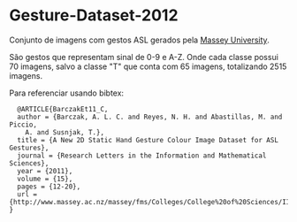 # Gesture-Dataset-2012

Conjunto de imagens com gestos ASL gerados pela [Massey University](https://www.massey.ac.nz/~albarcza/gesture_dataset2012.html).

São gestos que representam sinal de 0-9 e A-Z. Onde cada classe possui 70 imagens, salvo a classe "T" que conta com 65 imagens, totalizando 2515 imagens.

Para referenciar usando bibtex:
```
  @ARTICLE{BarczakEt11_C,
  author = {Barczak, A. L. C. and Reyes, N. H. and Abastillas, M. and Piccio,
	A. and Susnjak, T.},
  title = {A New 2D Static Hand Gesture Colour Image Dataset for ASL Gestures},
  journal = {Research Letters in the Information and Mathematical Sciences},
  year = {2011},
  volume = {15},
  pages = {12-20},
  url = {http://www.massey.ac.nz/massey/fms/Colleges/College%20of%20Sciences/IIMS/RLIMS/Volume%2015/GestureDatasetRLIMS2011.pdf}
}
```
